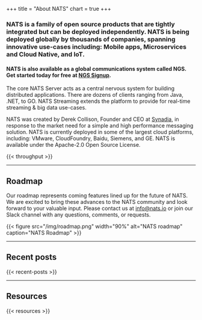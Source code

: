 +++
title = "About NATS"
chart = true
+++

### NATS is a family of open source products that are tightly integrated but can be deployed independently. NATS is being deployed globally by thousands of companies, spanning innovative use-cases including: Mobile apps, Microservices and Cloud Native, and IoT.

#### NATS is also available as a global communications system called NGS. Get started today for free at [NGS Signup](https://synadia.com/ngs/signup).

The core NATS Server acts as a central nervous system for building distributed applications. There are dozens of clients ranging from Java, .NET, to GO. NATS Streaming extends the platform to provide for real-time streaming & big data use-cases.

NATS was created by Derek Collison, Founder and CEO at [Synadia](https://synadia.com), in response to the market need for a simple and high performance messaging solution. NATS is currently deployed in some of the largest cloud platforms, including: VMware, CloudFoundry, Baidu, Siemens, and GE. NATS is available under the Apache-2.0 Open Source License.

{{< throughput >}}

---

## Roadmap

Our roadmap represents coming features lined up for the future of NATS. We are excited to bring these advances to the NATS community and look forward to your valuable input. Please contact us at [info@nats.io](mailto:info@nats.io) or join our Slack channel with any questions, comments, or requests.

{{< figure src="/img/roadmap.png" width="90%" alt="NATS roadmap" caption="NATS Roadmap" >}}

---

## Recent posts

{{< recent-posts >}}

---

## Resources

{{< resources >}}
